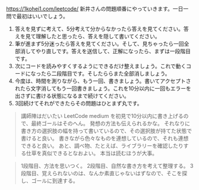 https://1kohei1.com/leetcode/
新井さんの問題順番にやっていきます。一日一問で最初はいいでしょう。

1. 答えを見ずに考えて、5分考えて分からなかったら答えを見てください。答えを見て理解したと思ったら、答えを隠して書いてください。
2. 筆が進まず5分迷ったら答えを見てください。そして、見ちゃったら一回全部消してやり直しです。答えを送信して、正解になったら、まずは一段階目です。
3. 次にコードを読みやすくするようにできるだけ整えましょう。これで動くコードになったら二段階目です。そしたららまた全部消しましょう。
4. 今度は、時間を測りながら、もう一回、書きましょう。書いてアクセプトされたら文字消してもう一回書きましょう。これを10分以内に一回もエラーを出さずに書ける状態になるまで続けてください。
5. 3回続けてそれができたらその問題はひとまず丸です。


> 講師陣はだいたい LeetCode medium を初見で10分以内に書き上げるので、最終ゴールはそのへん。
発想の方法も伝えられるかな。
それなりに書き方の選択肢の幅を持って書いているので、その選択肢が持てた状態で書けると良い。
書きながら色々なものを連想しているので、それも連想できると良い。
あと、調べ物、たとえば、ライブラリーを確認したりする仕草を真似できるとなおよい。
本当は読むほうが大事。

> 1段階目、方法を思いつく。
2段階目、自然な書き方を考えて整理する。
3段階目、覚えられないのは、なんか素直じゃないはずなので、そこを探し、ゴールに到達する。
